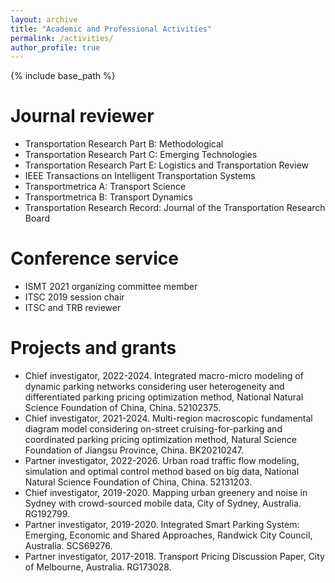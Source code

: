 ```yaml
---
layout: archive
title: "Academic and Professional Activities"
permalink: /activities/
author_profile: true
---
```


{% include base_path %}

Journal reviewer
======
* Transportation Research Part B: Methodological
* Transportation Research Part C: Emerging Technologies
* Transportation Research Part E: Logistics and Transportation Review
* IEEE Transactions on Intelligent Transportation Systems
* Transportmetrica A: Transport Science
* Transportmetrica B: Transport Dynamics
* Transportation Research Record: Journal of the Transportation Research Board

Conference service
======
* ISMT 2021 organizing committee member
* ITSC 2019 session chair
* ITSC and TRB reviewer

Projects and grants
======
* Chief investigator, 2022-2024. Integrated macro-micro modeling of dynamic parking networks considering user heterogeneity and differentiated parking pricing optimization method, National Natural Science Foundation of China, China. 52102375.
* Chief investigator, 2021-2024. Multi-region macroscopic fundamental diagram model considering on-street cruising-for-parking and coordinated parking pricing optimization method, Natural Science Foundation of Jiangsu Province, China. BK20210247.
* Partner investigator, 2022-2026. Urban road traffic flow modeling, simulation and optimal control method based on big data, National Natural Science Foundation of China, China. 52131203.
* Chief investigator, 2019-2020. Mapping urban greenery and noise in Sydney with crowd-sourced mobile data, City of Sydney, Australia. RG192799.
* Partner investigator, 2019-2020. Integrated Smart Parking System: Emerging, Economic and Shared Approaches, Randwick City Council, Australia. SCS69276.
* Partner investigator, 2017-2018. Transport Pricing Discussion Paper, City of Melbourne, Australia. RG173028.
